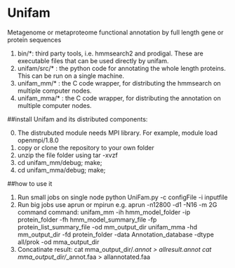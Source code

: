 # Unifam
Metagenome or metaproteome functional annotation by full length gene or protein sequences
1. bin/*: third party tools, i.e. hmmsearch2 and prodigal. These are executable files that can be used directly by unifam.
2. unifam/src/* : the python code for annotating the whole length proteins. This can be run on a single machine.
3. unifam_mm/* : the C code wrapper, for distributing the hmmsearch on multiple computer nodes.
4. unifam_mma/* : the C code wrapper, for distributing the annotation on multiple computer nodes.

##install Unifam and its distributed components:

0. The distrubuted module needs MPI library. For example, module load openmpi/1.8.0
1. copy or clone the repository to your own folder
2. unzip the file folder using tar -xvzf
3. cd unifam_mm/debug; make;
4. cd unifam_mma/debug; make;

##how to use it

1. Run small jobs on single node
python UniFam.py -c configFile -i inputfile
2. Run big jobs
use aprun or mpirun
e.g. aprun -n12800 -d1 -N16 -m 2G command
command:
unifam_mm -ih hmm_model_folder -ip protein_folder -fh hmm_model_summary_file -fp protein_list_summary_file -od mm_output_dir
unifam_mma -hd mm_output_dir -fd protein_folder -data Annotation_database -dtype all/prok -od mma_output_dir
3. Concatinate result:
cat mma_output_dir/*.annot > allresult.annot
cat mma_output_dir/*_annot.faa > allannotated.faa
